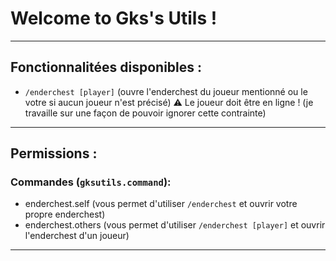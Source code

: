 # Welcome to Gks's Utils !
---
## Fonctionnalitées disponibles :
- `/enderchest [player]` (ouvre l'enderchest du joueur mentionné ou le votre si aucun joueur n'est précisé) 
 ⚠ Le joueur doit être en ligne ! (je travaille sur une façon de pouvoir ignorer cette contrainte)
---
## Permissions :
### Commandes (`gksutils.command`):
- enderchest.self (vous permet d'utiliser `/enderchest` et ouvrir votre propre enderchest)
- enderchest.others (vous permet d'utiliser `/enderchest [player]` et ouvrir l'enderchest d'un joueur)
---
